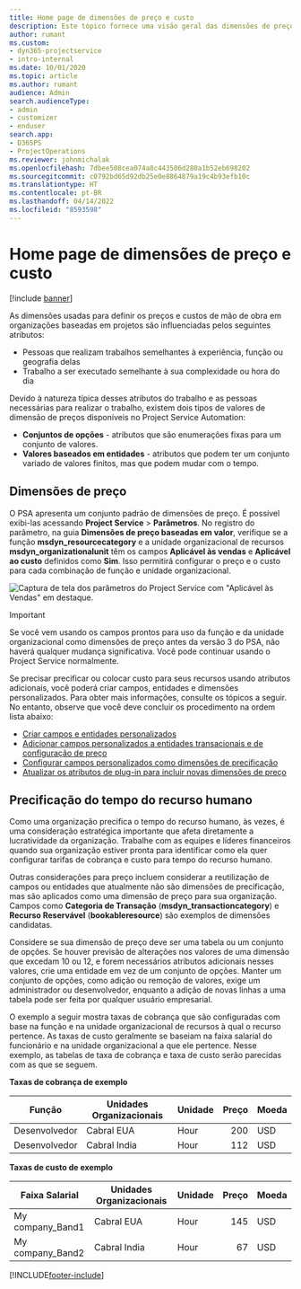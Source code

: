 ```yaml
---
title: Home page de dimensões de preço e custo
description: Este tópico fornece uma visão geral das dimensões de preço.
author: rumant
ms.custom:
- dyn365-projectservice
- intro-internal
ms.date: 10/01/2020
ms.topic: article
ms.author: rumant
audience: Admin
search.audienceType:
- admin
- customizer
- enduser
search.app:
- D365PS
- ProjectOperations
ms.reviewer: johnmichalak
ms.openlocfilehash: 7dbee508cea074a8c443506d280a1b52eb698202
ms.sourcegitcommit: c0792bd65d92db25e0e8864879a19c4b93efb10c
ms.translationtype: HT
ms.contentlocale: pt-BR
ms.lasthandoff: 04/14/2022
ms.locfileid: "8593598"
---
```

# <a name="pricing-and-costing-dimensions-home-page"></a>Home page de dimensões de preço e custo

[!include [banner](../includes/psa-now-project-operations.md)]

As dimensões usadas para definir os preços e custos de mão de obra em organizações baseadas em projetos são influenciadas pelos seguintes atributos:

- Pessoas que realizam trabalhos semelhantes à experiência, função ou geografia delas
- Trabalho a ser executado semelhante à sua complexidade ou hora do dia

Devido à natureza típica desses atributos do trabalho e as pessoas necessárias para realizar o trabalho, existem dois tipos de valores de dimensão de preços disponíveis no Project Service Automation: 

- **Conjuntos de opções** - atributos que são enumerações fixas para um conjunto de valores.
- **Valores baseados em entidades** - atributos que podem ter um conjunto variado de valores finitos, mas que podem mudar com o tempo.

## <a name="pricing-dimensions"></a>Dimensões de preço

O PSA apresenta um conjunto padrão de dimensões de preço. É possível exibi-las acessando **Project Service** > **Parâmetros**. No registro do parâmetro, na guia **Dimensões de preço baseadas em valor**, verifique se a função **msdyn_resourcecategory** e a unidade organizacional de recursos **msdyn_organizationalunit** têm os campos **Aplicável às vendas** e **Aplicável ao custo** definidos como **Sim**. Isso permitirá configurar o preço e o custo para cada combinação de função e unidade organizacional.

![Captura de tela dos parâmetros do Project Service com "Aplicável às Vendas" em destaque.](media/PS-OOB-parameters.png)

> [!IMPORTANT]
> Se você vem usando os campos prontos para uso da função e da unidade organizacional como dimensões de preço antes da versão 3 do PSA, não haverá qualquer mudança significativa. Você pode continuar usando o Project Service normalmente. 

Se precisar precificar ou colocar custo para seus recursos usando atributos adicionais, você poderá criar campos, entidades e dimensões personalizados. Para obter mais informações, consulte os tópicos a seguir. No entanto, observe que você deve concluir os procedimento na ordem lista abaixo:

- [Criar campos e entidades personalizados](create-custom-fields-entities.md)
- [Adicionar campos personalizados a entidades transacionais e de configuração de preço](field-references.md)
- [Configurar campos personalizados como dimensões de precificação ](set-up-pricing-dimensions.md)
- [Atualizar os atributos de plug-in para incluir novas dimensões de preço](update-plug-in-attributes.md)

## <a name="pricing-human-resource-time"></a>Precificação do tempo do recurso humano
Como uma organização precifica o tempo do recurso humano, às vezes, é uma consideração estratégica importante que afeta diretamente a lucratividade da organização. Trabalhe com as equipes e líderes financeiros quando sua organização estiver pronta para identificar como ela quer configurar tarifas de cobrança e custo para tempo do recurso humano.

Outras considerações para preço incluem considerar a reutilização de campos ou entidades que atualmente não são dimensões de precificação, mas são aplicados como uma dimensão de preço para sua organização. Campos como **Categoria de Transação** (**msdyn_transactioncategory**) e **Recurso Reservável** (**bookableresource**) são exemplos de dimensões candidatas. 

Considere se sua dimensão de preço deve ser uma tabela ou um conjunto de opções. Se houver previsão de alterações nos valores de uma dimensão que excedam 10 ou 12, e forem necessários atributos adicionais nesses valores, crie uma entidade em vez de um conjunto de opções. Manter um conjunto de opções, como adição ou remoção de valores, exige um administrador ou desenvolvedor, enquanto a adição de novas linhas a uma tabela pode ser feita por qualquer usuário empresarial.

O exemplo a seguir mostra taxas de cobrança que são configuradas com base na função e na unidade organizacional de recursos à qual o recurso pertence. As taxas de custo geralmente se baseiam na faixa salarial do funcionário e na unidade organizacional a que ele pertence. Nesse exemplo, as tabelas de taxa de cobrança e taxa de custo serão parecidas com as que se seguem.

**Taxas de cobrança de exemplo**

| Função        | Unidades Organizacionais    |Unidade      |Preço      |Moeda  |
| ------------|-------------|----------|----------:|----------|
| Desenvolvedor   | Cabral EUA  |Hour | 200|USD     |
| Desenvolvedor   | Cabral India |Hour|   112|USD     |


**Taxas de custo de exemplo**

| Faixa Salarial     | Unidades Organizacionais    |Unidade      |Preço      |Moeda  |
| ----------------|-------------|----------|----------:|----------|
| My company_Band1 | Cabral EUA  |Hour | 145|USD     |
| My company_Band2 | Cabral India |Hour|   67|USD     |


[!INCLUDE[footer-include](../includes/footer-banner.md)]
